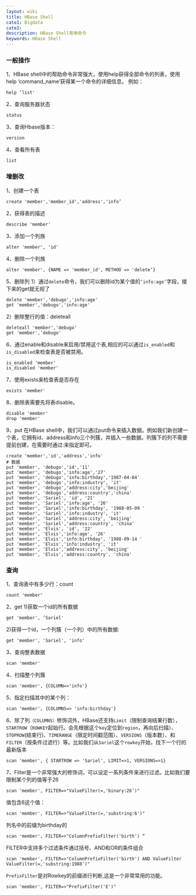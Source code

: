 ```yaml
---
layout: wiki
title: HBase Shell
cate1: Bigdata
cate2: 
description: HBase Shell常用命令
keywords: HBase Shell
---
```


<meta name="referrer" content="no-referrer"/>


### 一般操作
1、HBase shell中的帮助命令非常强大，使用help获得全部命令的列表，使用help ‘command_name’获得某一个命令的详细信息。 例如：
```
help ‘list'
```
2、查询服务器状态
```
status
```
3、查询Hbase版本：
```
version
```
4、查看所有表
```
list
```
### 增删改
1、创建一个表
```
create 'member','member_id','address','info’
```
2、获得表的描述
```
describe 'member'
```
3、添加一个列族
```
alter 'member', 'id'
```
4、删除一个列族
```
alter 'member', {NAME => 'member_id', METHOD => 'delete’}
```
5、删除列
1）通过`delete`命令，我们可以删除id为某个值的`‘info:age’`字段，接下来的get就无视了
```
delete 'member','debugo','info:age'
get 'member','debugo','info:age'
```
2）删除整行的值：deleteall
```
deleteall 'member','debugo'
get 'member',’debugo'
```
6、通过enable和disable来启用/禁用这个表,相应的可以通过`is_enabled`和`is_disabled`来检查表是否被禁用。
```
is_enabled 'member'
is_disabled 'member'
```
7、使用exists来检查表是否存在
```
exists 'member'
```
8、删除表需要先将表disable。
```
disable 'member'
drop 'member'
```
9、put
在HBase shell中，我们可以通过put命令来插入数据。例如我们新创建一个表，它拥有id、address和info三个列簇，并插入一些数据。列簇下的列不需要提前创建，在需要时通过:来指定即可。
```
create 'member','id','address','info'
# 数据
put 'member', 'debugo','id','11'
put 'member', 'debugo','info:age','27'
put 'member', 'debugo','info:birthday','1987-04-04'
put 'member', 'debugo','info:industry', 'it'
put 'member', 'debugo','address:city','beijing'
put 'member', 'debugo','address:country','china'
put 'member', 'Sariel', 'id', '21'
put 'member', 'Sariel','info:age', '26'
put 'member', 'Sariel','info:birthday', '1988-05-09 '
put 'member', 'Sariel','info:industry', 'it'
put 'member', 'Sariel','address:city', 'beijing'
put 'member', 'Sariel','address:country', 'china'
put 'member', 'Elvis', 'id', '22'
put 'member', 'Elvis','info:age', '26'
put 'member', 'Elvis','info:birthday', '1988-09-14 '
put 'member', 'Elvis','info:industry', 'it'
put 'member', 'Elvis','address:city', 'beijing'
put 'member', 'Elvis','address:country', 'china'
```
### 查询
1、查询表中有多少行：count
```
count 'member'
```
2、get
1)获取一个id的所有数据
```
get 'member', ‘Sariel'
```
2)获得一个id，一个列簇（一个列）中的所有数据:
```
get 'member', 'Sariel', 'info'
```
3、查询整表数据
```
scan 'member'
```
4、扫描整个列簇
```
scan 'member', {COLUMN=>'info'}
```
5、指定扫描其中的某个列：
```
scan 'member', {COLUMNS=> 'info:birthday'}
```
6、除了列`（COLUMNS）`修饰词外，HBase还支持`Limit`（限制查询结果行数），`STARTROW`（`ROWKEY`起始行。会先根据这个`key`定位到`region`，再向后扫描）、`STOPROW`(结束行)、`TIMERANGE`（限定时间戳范围）、`VERSIONS`（版本数）、和`FILTER`（按条件过滤行）等。比如我们从`Sariel`这个`rowkey`开始，找下一个行的最新版本
```
scan 'member', { STARTROW => 'Sariel', LIMIT=>1, VERSIONS=>1}
```
7、Filter是一个非常强大的修饰词，可以设定一系列条件来进行过滤。比如我们要限制某个列的值等于26
```
scan 'member', FILTER=>"ValueFilter(=,'binary:26’)"
```
值包含6这个值：
```
scan 'member', FILTER=>"ValueFilter(=,'substring:6')"
```
列名中的前缀为birthday的
```
scan 'member', FILTER=>"ColumnPrefixFilter('birth') “
```
FILTER中支持多个过滤条件通过括号、AND和OR的条件组合
```
scan 'member', FILTER=>"ColumnPrefixFilter('birth') AND ValueFilter ValueFilter(=,'substring:1988')"
```
`PrefixFilter`是对Rowkey的前缀进行判断,这是一个非常常用的功能。
```
scan 'member', FILTER=>"PrefixFilter('E')"
```
